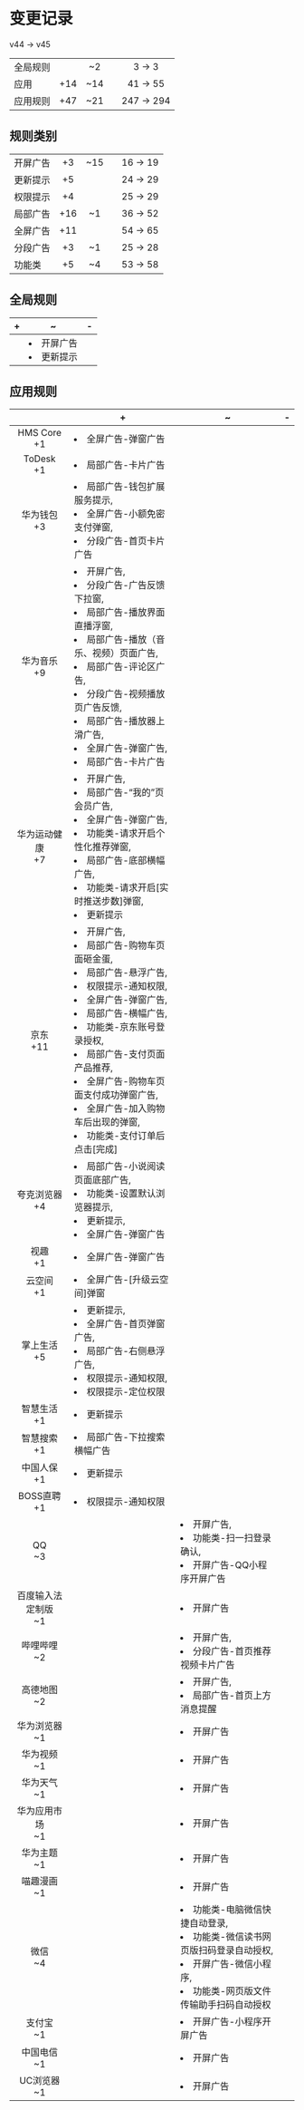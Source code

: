 # 变更记录

v44 -> v45

||||||
|-|:-:|:-:|:-:|:-:|
|全局规则||~2||3 -> 3|
|应用|+14|~14||41 -> 55|
|应用规则|+47|~21||247 -> 294|

## 规则类别

||||||
|-|:-:|:-:|:-:|:-:|
|开屏广告|+3|~15||16 -> 19|
|更新提示|+5|||24 -> 29|
|权限提示|+4|||25 -> 29|
|局部广告|+16|~1||36 -> 52|
|全屏广告|+11|||54 -> 65|
|分段广告|+3|~1||25 -> 28|
|功能类|+5|~4||53 -> 58|

## 全局规则

|+|~|-|
|-|-|-|
||<li>开屏广告<li>更新提示||

## 应用规则

||+|~|-|
|:-:|-|-|-|
|HMS Core<br>+1|<li>全屏广告-弹窗广告|||
|ToDesk<br>+1|<li>局部广告-卡片广告|||
|华为钱包<br>+3|<li>局部广告-钱包扩展服务提示,<li>全屏广告-小额免密支付弹窗,<li>分段广告-首页卡片广告|||
|华为音乐<br>+9|<li>开屏广告,<li>分段广告-广告反馈下拉窗,<li>局部广告-播放界面直播浮窗,<li>局部广告-播放（音乐、视频）页面广告,<li>局部广告-评论区广告,<li>分段广告-视频播放页广告反馈,<li>局部广告-播放器上滑广告,<li>全屏广告-弹窗广告,<li>局部广告-卡片广告|||
|华为运动健康<br>+7|<li>开屏广告,<li>局部广告-“我的”页会员广告,<li>全屏广告-弹窗广告,<li>功能类-请求开启个性化推荐弹窗,<li>局部广告-底部横幅广告,<li>功能类-请求开启[实时推送步数]弹窗,<li>更新提示|||
|京东<br>+11|<li>开屏广告,<li>局部广告-购物车页面砸金蛋,<li>局部广告-悬浮广告,<li>权限提示-通知权限,<li>全屏广告-弹窗广告,<li>局部广告-横幅广告,<li>功能类-京东账号登录授权,<li>局部广告-支付页面产品推荐,<li>全屏广告-购物车页面支付成功弹窗广告,<li>全屏广告-加入购物车后出现的弹窗,<li>功能类-支付订单后点击[完成]|||
|夸克浏览器<br>+4|<li>局部广告-小说阅读页面底部广告,<li>功能类-设置默认浏览器提示,<li>更新提示,<li>全屏广告-弹窗广告|||
|视趣<br>+1|<li>全屏广告-弹窗广告|||
|云空间<br>+1|<li>全屏广告-[升级云空间]弹窗|||
|掌上生活<br>+5|<li>更新提示,<li>全屏广告-首页弹窗广告,<li>局部广告-右侧悬浮广告,<li>权限提示-通知权限,<li>权限提示-定位权限|||
|智慧生活<br>+1|<li>更新提示|||
|智慧搜索<br>+1|<li>局部广告-下拉搜索横幅广告|||
|中国人保<br>+1|<li>更新提示|||
|BOSS直聘<br>+1|<li>权限提示-通知权限|||
|QQ<br>~3||<li>开屏广告,<li>功能类-扫一扫登录确认,<li>开屏广告-QQ小程序开屏广告||
|百度输入法定制版<br>~1||<li>开屏广告||
|哔哩哔哩<br>~2||<li>开屏广告,<li>分段广告-首页推荐视频卡片广告||
|高德地图<br>~2||<li>开屏广告,<li>局部广告-首页上方消息提醒||
|华为浏览器<br>~1||<li>开屏广告||
|华为视频<br>~1||<li>开屏广告||
|华为天气<br>~1||<li>开屏广告||
|华为应用市场<br>~1||<li>开屏广告||
|华为主题<br>~1||<li>开屏广告||
|喵趣漫画<br>~1||<li>开屏广告||
|微信<br>~4||<li>功能类-电脑微信快捷自动登录,<li>功能类-微信读书网页版扫码登录自动授权,<li>开屏广告-微信小程序,<li>功能类-网页版文件传输助手扫码自动授权||
|支付宝<br>~1||<li>开屏广告-小程序开屏广告||
|中国电信<br>~1||<li>开屏广告||
|UC浏览器<br>~1||<li>开屏广告||
